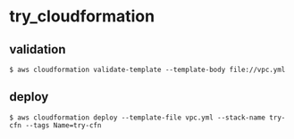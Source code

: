 # try_cloudformation

## validation

```
$ aws cloudformation validate-template --template-body file://vpc.yml
```

## deploy

```
$ aws cloudformation deploy --template-file vpc.yml --stack-name try-cfn --tags Name=try-cfn
```
